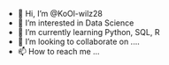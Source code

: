 - 👋 Hi, I’m @KoOl-wilz28
- 👀 I’m interested in Data Science
- 🌱 I’m currently learning Python, SQL, R
- 💞️ I’m looking to collaborate on ....
- 📫 How to reach me ...

<!---
KoOl-wilz28/KoOl-wilz28 is a ✨ special ✨ repository because its `README.md` (this file) appears on your GitHub profile.
You can click the Preview link to take a look at your changes.
--->
